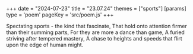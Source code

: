 +++
date = "2024-07-23"
title = "23.07.24"
themes = ["sports"]
[params]
  type = 'poem'
  pageKey = 'src/poem.js'
+++

Spectating sports - the kind that fascinate,
That hold onto attention firmer than their summing parts,
For they are more a dance than game,
A furied striving after tempered mastery,
A chase to heights and speeds that flirt upon the edge of human might.

